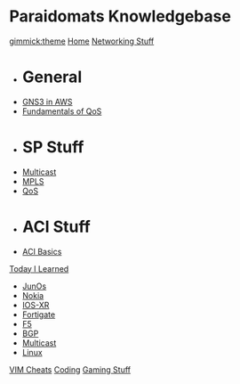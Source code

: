 <!--
  -- Name of your wiki
  -- Do NOT remove the leading `#` character.
  -->

# Paraidomats Knowledgebase


<!--
  -- Default theme
  -- (Read: http://dynalon.github.io/mdwiki/#!customizing.md#Theme_chooser)
  -->

[gimmick:theme](cosmo)
[Home](index.md)
[Networking Stuff]()

  * # General
  * [GNS3 in AWS](pages/networking_stuff/general/AWS_GNS3_getting_started.md)
  * [Fundamentals of QoS](pages/networking_stuff/general/fundamentals_of_qos.md)
  * # SP Stuff
  * [Multicast](pages/networking_stuff/sp_stuff/multicast.md)
  * [MPLS](pages/networking_stuff/sp_stuff/mpls.md)
  * [QoS](pages/networking_stuff/sp_stuff/qos.md)
  * # ACI Stuff
  * [ACI Basics](pages/networking_stuff/aci_stuff/aci_basics.md)

[Today I Learned]()

  * [JunOs](pages/today_i_learned/junos.md)
  * [Nokia](pages/today_i_learned/nokia.md)
  * [IOS-XR](pages/today_i_learned/ios_xr.md)
  * [Fortigate](pages/today_i_learned/fortigate.md)
  * [F5](pages/today_i_learned/f5.md)
  * [BGP](pages/today_i_learned/bgp.md)
  * [Multicast](pages/today_i_learned/multicast.md)
  * [Linux](pages/today_i_learned/linux.md)

[VIM Cheats](pages/vim_cheats/vimcheats.md)
[Coding](pages/coding_stuff/coding.md)
[Gaming Stuff](pages/gaming_stuff/gaming.md)




<!--
  -- Navigation
  -- (Read: http://dynalon.github.io/mdwiki/#!quickstart.md#Adding_a_navigation)
  -->

<!-- [About](pages/about.md)
[Download](pages/download.md) -->

<!-- A more complex navigation example: ----------------------------------------

[Menu Item 1]()

  * # SubMenu Heading 1
  * [SubMenu Item 1](pages/subitem1.md)
  * [SubMenu Item 2](pages/subitem2.md)
  - - - -
  * # SubMenu Heading 2
  * [SubMenu Item 3](pages/subitem3.md)
  - - - -
  * # SubMenu Heading 3
  * [SubMenu Item 3](pages/subitem3.md) 

[Menu Item 2](pages/item2.md)

[Menu Item 3](pages/item3.md)

----------------------------------------------------------------------------

<!--
  -- Change the Language
  -- Could be useful when there's more than one language wiki.
  -->

<!--
[Change the Language]()

  * [English (United States)](/en_US/)
  * [English (United Kingdom)](/en_GB/)
  * [Italian](/it/)
-->

<!--
  -- Let the user choose a theme
  -- (Read: http://dynalon.github.io/mdwiki/#!quickstart.md#Adding_a_navigation)
  -->

<!--

